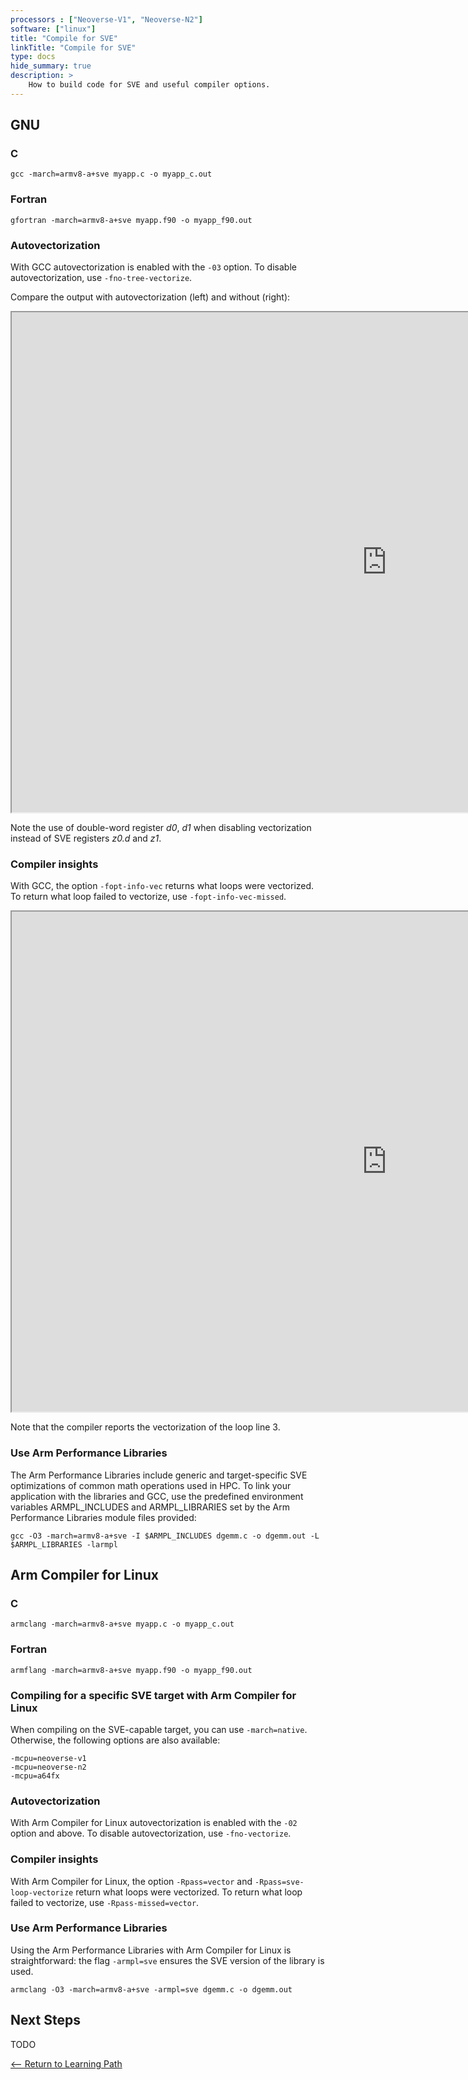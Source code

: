 ```yaml
---
processors : ["Neoverse-V1", "Neoverse-N2"]
software: ["linux"]
title: "Compile for SVE"
linkTitle: "Compile for SVE"
type: docs
hide_summary: true
description: >
    How to build code for SVE and useful compiler options.
---
```


## GNU

### C

```console
gcc -march=armv8-a+sve myapp.c -o myapp_c.out
```

### Fortran

```console
gfortran -march=armv8-a+sve myapp.f90 -o myapp_f90.out
```

### Autovectorization

With GCC autovectorization is enabled with the `-03` option. To disable autovectorization, use `-fno-tree-vectorize`.

Compare the output with autovectorization (left) and without (right):

<iframe width="1200px" height="800px" src="https://godbolt.org/e#g:!((g:!((g:!((h:codeEditor,i:(filename:'1',fontScale:14,fontUsePx:'0',j:1,lang:___c,source:'int+fun(double+*+restrict+a,+double+*+restrict+b,+int+size)%0A%7B%0A++for+(int+i%3D0%3B+i+%3C+size%3B+%2B%2Bi)%0A++%7B%0A++++b%5Bi%5D+%2B%3D+a%5Bi%5D%3B%0A++%7D%0A%7D'),l:'5',n:'0',o:'C+source+%231',t:'0')),k:30.548302872062667,l:'4',n:'0',o:'',s:0,t:'0'),(g:!((h:compiler,i:(compiler:carm64g1210,filters:(b:'0',binary:'1',commentOnly:'0',demangle:'0',directives:'0',execute:'1',intel:'0',libraryCode:'0',trim:'1'),flagsViewOpen:'1',fontScale:14,fontUsePx:'0',j:1,lang:___c,libs:!(),options:'-O3+-march%3Darmv8-a%2Bsve+-fno-tree-vectorize+',source:1,tree:'1'),l:'5',n:'0',o:'ARM64+gcc+12.1+(C,+Editor+%231,+Compiler+%231)',t:'0'),(h:compiler,i:(compiler:carm64g1210,filters:(b:'0',binary:'1',commentOnly:'0',demangle:'0',directives:'0',execute:'1',intel:'0',libraryCode:'0',trim:'1'),flagsViewOpen:'1',fontScale:14,fontUsePx:'0',j:2,lang:___c,libs:!(),options:'-O3+-march%3Darmv8-a%2Bsve',source:1,tree:'1'),l:'5',n:'0',o:'ARM64+gcc+12.1+(C,+Editor+%231,+Compiler+%232)',t:'0'),(h:diff,i:(fontScale:14,fontUsePx:'0',lhs:2,lhsdifftype:0,rhs:1,rhsdifftype:0),l:'5',n:'0',o:'Diff+Viewer+ARM64+gcc+12.1+vs+ARM64+gcc+12.1',t:'0')),k:69.45169712793732,l:'4',n:'0',o:'',s:2,t:'0')),l:'2',n:'0',o:'',t:'0')),version:4"></iframe>

Note the use of double-word register _d0_, _d1_ when disabling vectorization instead of SVE registers _z0.d_ and _z1_.

### Compiler insights

With GCC, the option `-fopt-info-vec` returns what loops were vectorized. To return what loop failed to vectorize, use `-fopt-info-vec-missed`.

<iframe width="1200px" height="800px" src="https://godbolt.org/e#g:!((g:!((g:!((h:codeEditor,i:(filename:'1',fontScale:14,fontUsePx:'0',j:1,lang:___c,source:'int+fun(double+*+restrict+a,+double+*+restrict+b,+int+size)%0A%7B%0A++for+(int+i%3D0%3B+i+%3C+size%3B+%2B%2Bi)%0A++%7B%0A++++b%5Bi%5D+%2B%3D+a%5Bi%5D%3B%0A++%7D%0A%7D'),l:'5',n:'0',o:'C+source+%231',t:'0')),k:19.937205651491368,l:'4',n:'0',o:'',s:0,t:'0'),(g:!((h:compiler,i:(compiler:carm64g1210,filters:(b:'0',binary:'1',commentOnly:'0',demangle:'0',directives:'0',execute:'1',intel:'0',libraryCode:'0',trim:'1'),flagsViewOpen:'1',fontScale:14,fontUsePx:'0',j:1,lang:___c,libs:!(),options:'-O3+-march%3Darmv8-a%2Bsve+-fopt-info-vec+',source:1,tree:'1'),l:'5',n:'0',o:'ARM64+gcc+12.1+(C,+Editor+%231,+Compiler+%231)',t:'0')),k:24.13927285458632,l:'4',n:'0',o:'',s:0,t:'0'),(g:!((h:output,i:(compilerName:'ARM64+gcc+12.1',editorid:1,fontScale:14,fontUsePx:'0',j:1,wrap:'1'),l:'5',n:'0',o:'Output+of+ARM64+gcc+12.1+(Compiler+%231)',t:'0')),k:55.923521493922316,l:'4',n:'0',o:'',s:0,t:'0')),l:'2',n:'0',o:'',t:'0')),version:4"></iframe>

Note that the compiler reports the vectorization of the loop line 3.

### Use Arm Performance Libraries

The Arm Performance Libraries include generic and target-specific SVE optimizations of common math operations used in HPC. To link your application with the libraries and GCC, use the predefined environment variables ARMPL_INCLUDES and ARMPL_LIBRARIES set by the Arm Performance Libraries module files provided:

```console
gcc -O3 -march=armv8-a+sve -I $ARMPL_INCLUDES dgemm.c -o dgemm.out -L $ARMPL_LIBRARIES -larmpl
```

## Arm Compiler for Linux

### C

```console
armclang -march=armv8-a+sve myapp.c -o myapp_c.out
```

### Fortran

```console
armflang -march=armv8-a+sve myapp.f90 -o myapp_f90.out
```

### Compiling for a specific SVE target with Arm Compiler for Linux

When compiling on the SVE-capable target, you can use `-march=native`. Otherwise, the following options are also available:
```console
-mcpu=neoverse-v1
-mcpu=neoverse-n2
-mcpu=a64fx
```

### Autovectorization

With Arm Compiler for Linux autovectorization is enabled with the `-02` option and above. To disable autovectorization, use `-fno-vectorize`.

### Compiler insights

With Arm Compiler for Linux, the option `-Rpass=vector` and `-Rpass=sve-loop-vectorize` return what loops were vectorized. To return what loop failed to vectorize, use `-Rpass-missed=vector`.

### Use Arm Performance Libraries

Using the Arm Performance Libraries with Arm Compiler for Linux is straightforward: the flag `-armpl=sve` ensures the SVE version of the library is used.

```console
armclang -O3 -march=armv8-a+sve -armpl=sve dgemm.c -o dgemm.out
```

## Next Steps

TODO

[<-- Return to Learning Path](/hpc/port_to_sve/#sections)